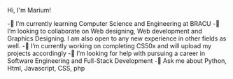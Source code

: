 
Hi, I'm Marium!

-🌱 I’m currently learning Computer Science and Engineering at BRACU
-👯 I’m looking to collaborate on Web designing, Web development and Graphics Designing. I am also open to any new experience in other fields as well.
-🔭 I’m currently working on completing CS50x and will upload my projects accordingly
-🤔 I’m looking for help with pursuing a career in Software Engineering and Full-Stack Development
-💬 Ask me about Python, Html, Javascript, CSS, php
